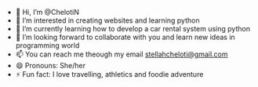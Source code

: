 - 👋 Hi, I’m @ChelotiN
- 👀 I’m interested in creating websites and learning python 
- 🌱 I’m currently learning how to develop a car rental system using python
- 💞️ I’m looking forward to collaborate with you and learn new ideas in programming world
- 📫 You can reach me theough my email stellahcheloti@gmail.com
- 😄 Pronouns: She/her
- ⚡ Fun fact: I love travelling, athletics and foodie adventure

<!---
ChelotiN/ChelotiN is a ✨ special ✨ repository because its `README.md` (this file) appears on your GitHub profile.
You can click the Preview link to take a look at your changes.
--->
